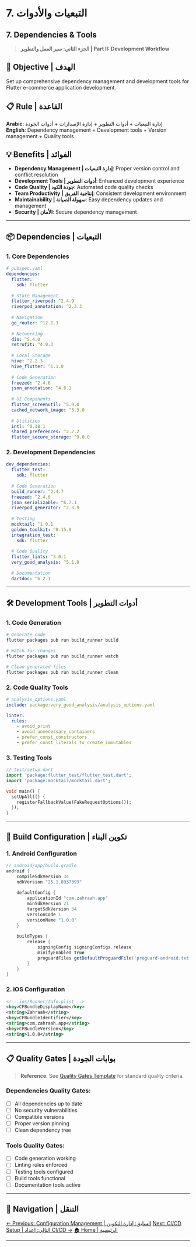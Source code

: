 # 7. التبعيات والأدوات
## 7. Dependencies & Tools

> **الجزء الثاني: سير العمل والتطوير | Part II: Development Workflow**

## 🎯 **Objective | الهدف**
Set up comprehensive dependency management and development tools for Flutter e-commerce application development.

## 📋 **Rule | القاعدة**
**Arabic**: إدارة التبعيات + أدوات التطوير + إدارة الإصدارات + أدوات الجودة  
**English**: Dependency management + Development tools + Version management + Quality tools

## 💡 **Benefits | الفوائد**
- **Dependency Management | إدارة التبعيات**: Proper version control and conflict resolution
- **Development Tools | أدوات التطوير**: Enhanced development experience
- **Code Quality | جودة الكود**: Automated code quality checks
- **Team Productivity | إنتاجية الفريق**: Consistent development environment
- **Maintainability | سهولة الصيانة**: Easy dependency updates and management
- **Security | الأمان**: Secure dependency management

---

## 📦 **Dependencies | التبعيات**

### **1. Core Dependencies**
```yaml
# pubspec.yaml
dependencies:
  flutter:
    sdk: flutter
  
  # State Management
  flutter_riverpod: ^2.4.9
  riverpod_annotation: ^2.3.3
  
  # Navigation
  go_router: ^12.1.3
  
  # Networking
  dio: ^5.4.0
  retrofit: ^4.0.3
  
  # Local Storage
  hive: ^2.2.3
  hive_flutter: ^1.1.0
  
  # Code Generation
  freezed: ^2.4.6
  json_annotation: ^4.8.1
  
  # UI Components
  flutter_screenutil: ^5.9.0
  cached_network_image: ^3.3.0
  
  # Utilities
  intl: ^0.18.1
  shared_preferences: ^2.2.2
  flutter_secure_storage: ^9.0.0
```

### **2. Development Dependencies**
```yaml
dev_dependencies:
  flutter_test:
    sdk: flutter
  
  # Code Generation
  build_runner: ^2.4.7
  freezed: ^2.4.6
  json_serializable: ^6.7.1
  riverpod_generator: ^2.3.9
  
  # Testing
  mocktail: ^1.0.1
  golden_toolkit: ^0.15.0
  integration_test:
    sdk: flutter
  
  # Code Quality
  flutter_lints: ^3.0.1
  very_good_analysis: ^5.1.0
  
  # Documentation
  dartdoc: ^6.2.1
```

---

## 🛠️ **Development Tools | أدوات التطوير**

### **1. Code Generation**
```bash
# Generate code
flutter packages pub run build_runner build

# Watch for changes
flutter packages pub run build_runner watch

# Clean generated files
flutter packages pub run build_runner clean
```

### **2. Code Quality Tools**
```yaml
# analysis_options.yaml
include: package:very_good_analysis/analysis_options.yaml

linter:
  rules:
    - avoid_print
    - avoid_unnecessary_containers
    - prefer_const_constructors
    - prefer_const_literals_to_create_immutables
```

### **3. Testing Tools**
```dart
// test/setup.dart
import 'package:flutter_test/flutter_test.dart';
import 'package:mocktail/mocktail.dart';

void main() {
  setUpAll(() {
    registerFallbackValue(FakeRequestOptions());
  });
}
```

---

## 🔧 **Build Configuration | تكوين البناء**

### **1. Android Configuration**
```gradle
// android/app/build.gradle
android {
    compileSdkVersion 34
    ndkVersion "25.1.8937393"
    
    defaultConfig {
        applicationId "com.zahraah.app"
        minSdkVersion 21
        targetSdkVersion 34
        versionCode 1
        versionName "1.0.0"
    }
    
    buildTypes {
        release {
            signingConfig signingConfigs.release
            minifyEnabled true
            proguardFiles getDefaultProguardFile('proguard-android.txt'), 'proguard-rules.pro'
        }
    }
}
```

### **2. iOS Configuration**
```xml
<!-- ios/Runner/Info.plist -->
<key>CFBundleDisplayName</key>
<string>Zahraah</string>
<key>CFBundleIdentifier</key>
<string>com.zahraah.app</string>
<key>CFBundleVersion</key>
<string>1.0.0</string>
```

---

## 📋 **Quality Gates | بوابات الجودة**

> **Reference**: See [Quality Gates Template](../../../00-Templates/03_Quality_Gates_Template.md) for standard quality criteria.

### **Dependencies Quality Gates:**
- [ ] All dependencies up to date
- [ ] No security vulnerabilities
- [ ] Compatible versions
- [ ] Proper version pinning
- [ ] Clean dependency tree

### **Tools Quality Gates:**
- [ ] Code generation working
- [ ] Linting rules enforced
- [ ] Testing tools configured
- [ ] Build tools functional
- [ ] Documentation tools active

---

## 🔗 **Navigation | التنقل**

[← Previous: Configuration Management | السابق: إدارة التكوين](07_Configuration_Management.md)
[Next: CI/CD Setup | التالي: إعداد CI/CD →](07_CI_CD_Setup.md)
[🏠 Home | الرئيسية](../../../index.html)

---
